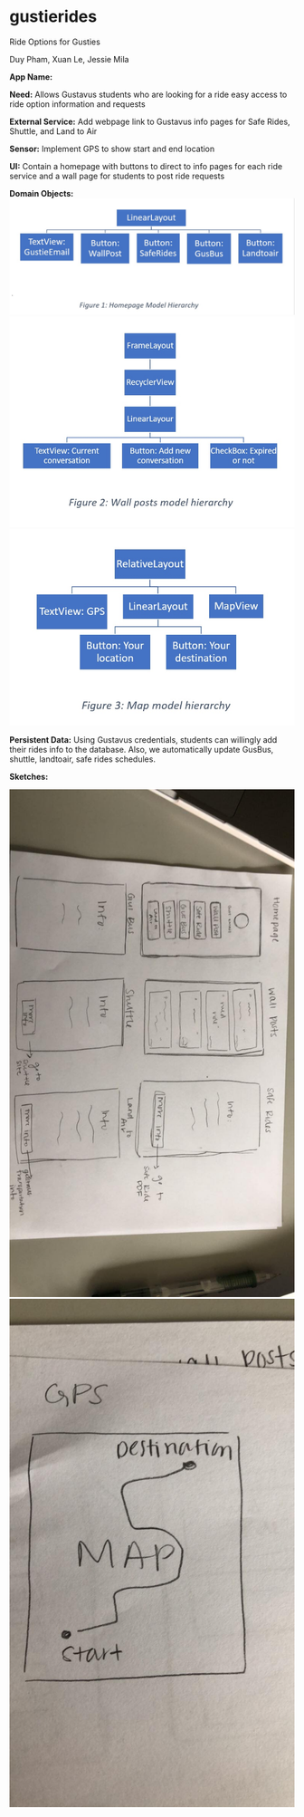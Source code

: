# gustierides
Ride Options for Gusties

Duy Pham, Xuan Le, Jessie Mila

**App Name:**

**Need:** Allows Gustavus students who are looking for a ride easy access to ride
option information and requests

**External Service:** Add webpage link to Gustavus info pages for Safe Rides, Shuttle, and
Land to Air

**Sensor:** Implement GPS to show start and end location

**UI:** Contain a homepage with buttons to direct to info pages for each ride service and
a wall page for students to post ride requests

**Domain Objects:**
![](figure1.jpg)
![](figure2.jpg)
![](figure3.jpg)

**Persistent Data:** Using Gustavus credentials, students can willingly add their rides info to the 
database. Also, we automatically update GusBus, shuttle, landtoair, safe rides schedules.

**Sketches:**


![](pic.jpg)
![](pic2.jpg)
